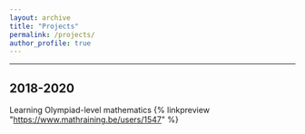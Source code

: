 ```yaml
---
layout: archive
title: "Projects"
permalink: /projects/
author_profile: true
---
```


---
## 2018-2020
Learning Olympiad-level mathematics
{% linkpreview "https://www.mathraining.be/users/1547" %}

